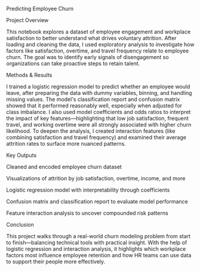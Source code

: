 Predicting Employee Churn



Project Overview

This notebook explores a dataset of employee engagement and workplace satisfaction to better understand what drives voluntary attrition. After loading and cleaning the data, I used exploratory analysis to investigate how factors like satisfaction, overtime, and travel frequency relate to employee churn. The goal was to identify early signals of disengagement so organizations can take proactive steps to retain talent.



Methods & Results

I trained a logistic regression model to predict whether an employee would leave, after preparing the data with dummy variables, binning, and handling missing values. The model's classification report and confusion matrix showed that it performed reasonably well, especially when adjusted for class imbalance. I also used model coefficients and odds ratios to interpret the impact of key features—highlighting that low job satisfaction, frequent travel, and working overtime were all strongly associated with higher churn likelihood. To deepen the analysis, I created interaction features (like combining satisfaction and travel frequency) and examined their average attrition rates to surface more nuanced patterns.



Key Outputs

Cleaned and encoded employee churn dataset

Visualizations of attrition by job satisfaction, overtime, income, and more

Logistic regression model with interpretability through coefficients

Confusion matrix and classification report to evaluate model performance

Feature interaction analysis to uncover compounded risk patterns



Conclusion

This project walks through a real-world churn modeling problem from start to finish—balancing technical tools with practical insight. With the help of logistic regression and interaction analysis, it highlights which workplace factors most influence employee retention and how HR teams can use data to support their people more effectively.

